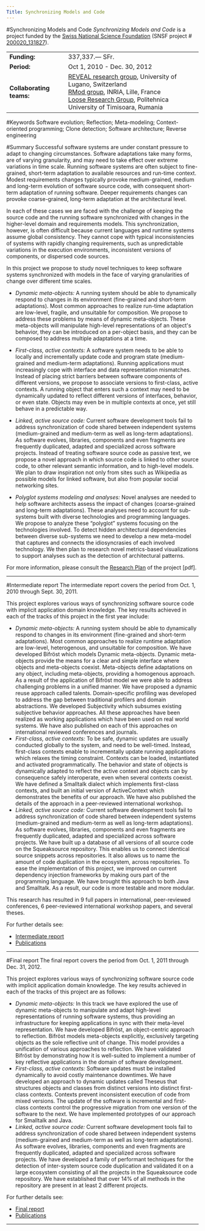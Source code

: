 ```yaml
---
Title: Synchronizing Models and Code
---
```

#Synchronizing Models and Code
*Synchronizing Models and Code* is a project funded by the [Swiss National Science Foundation](http://www.snf.ch/) (SNSF project # [200020_131827](http://p3.snf.ch/project-131827)).

| | |
|---|---|
|<strong>Funding:</strong>|337,337.&#8212; SFr.
|<strong>Period:</strong>|Oct 1, 2010 - Dec. 30, 2012
|<strong>Collaborating teams:</strong>|[REVEAL research group](http://www.inf.unisi.ch/faculty/lanza/), University of Lugano, Switzerland<br/>[RMod group](http://rmod.lille.inria.fr/), INRIA, Lille, France<br/> [Loose Research Group](http://loose.upt.ro/), Politehnica University of Timisoara, Rumania
 
#Keywords
Software evolution; Reflection; Meta-modeling; Context-oriented programming; Clone detection; Software architecture; Reverse engineering

#Summary
Successful software systems are under constant pressure to adapt to changing circumstances. Software adaptations take many forms, are of varying granularity, and may need to take effect over extreme variations in time scale. Running software systems are often subject to fine-grained, short-term adaptation to available resources and run-time context. Modest requirements changes typically provoke medium-grained, medium and long-term evolution of software source code, with consequent short-term adaptation of running software. Deeper requirements changes can provoke coarse-grained, long-term adaptation at the architectural level.

In each of these cases we are faced with the challenge of keeping the source code and the running software synchronized with changes in the higher-level domain and requirements models. This synchronization, however, is often difficult because current languages and runtime systems assume global consistency. They cannot cope with typical inconsistencies of systems with rapidly changing requirements, such as unpredictable variations in the execution environments, inconsistent versions of components, or dispersed code sources.

In this project we propose to study novel techniques to keep software systems synchronized with models in the face of varying granularities of change over different time scales.


-  *Dynamic meta-objects:* A running system should be able to dynamically respond to changes in its environment (fine-grained and short-term adaptations). Most common approaches to realize run-time adaptation are low-level, fragile, and unsuitable for composition. We propose to address these problems by means of dynamic meta-objects. These meta-objects will manipulate high-level representations of an object's behavior, they can be introduced on a per-object basis, and they can be composed to address multiple adaptations at a time.


-  *First-class, active contexts:* A software system needs to be able to locally and incrementally update code and program state (medium-grained and medium-term adaptations). Running applications must increasingly cope with interface and data representation mismatches. Instead of placing strict barriers between software components of different versions, we propose to associate versions to first-class, active contexts. A running object that enters such a context may need to be dynamically updated to reflect different versions of interfaces, behavior, or even state. Objects may even be in multiple contexts at once, yet still behave in a predictable way.


-  *Linked, active source code:* Current software development tools fail to address synchronization of code shared between independent systems (medium-grained and medium-term as well as long-term adaptations). As software evolves, libraries, components and even fragments are frequently duplicated, adapted and specialized across software projects. Instead of treating software source code as passive text, we propose a novel approach in which source code is linked to other source code, to other relevant semantic information, and to high-level models. We plan to draw inspiration not only from sites such as Wikipedia as possible models for linked software, but also from popular social networking sites.


-  *Polyglot systems modeling and analyses:* Novel analyses are needed to help software architects assess the impact of changes (coarse-grained and long-term adaptations). These analyses need to account for sub-systems built with diverse technologies and programming languages. We propose to analyze these “polyglot” systems focusing on the technologies involved. To detect hidden architectural dependencies between diverse sub-systems we need to develop a new meta-model that captures and connects the idiosyncrasies of each involved technology. We then plan to research novel metrics-based visualizations to support analyses such as the detection of architectural patterns.

For more information, please consult the [Research Plan](%base_url%/download/projectreports/snf10-part2.pdf) of the project [pdf].


---

#Intermediate report
The intermediate report covers the period from Oct. 1, 2010 through Sept. 30, 2011.

This project explores various ways of synchronizing software source code with implicit application domain knowledge. The key results achieved in each of the tracks of this project in the first year include:


- *Dynamic meta-objects:* A running system should be able to dynamically respond to changes in its environment (fine-grained and short-term adaptations). Most common approaches to realize runtime adaptation are low-level, heterogenous, and unsuitable for composition. We have developed Bifröst which models Dynamic meta-objects. Dynamic meta-objects provide the means for a clear and simple interface where objects and meta-objects coexist. Meta-objects define adaptations on any object, including meta-objects, providing a homogenous approach. As a result of the application of Bifröst model we were able to address challenging problems in a unified manner. We have proposed a dynamic reuse approach called talents. Domain-specific profiling was developed to address the gap between traditional profilers and domain abstractions. We developed Subjectivity which subsumes existing subjective behavior approaches. All these approaches have been realized as working applications which have been used on real world systems. We have also published on each of this approaches on international reviewed conferences and journals.
- *First-class, active contexts:* To be safe, dynamic updates are usually conducted globally to the system, and need to be well-timed. Instead, first-class contexts enable to incrementally update running applications which relaxes the timing constraint. Contexts can be loaded, instantiated and activated programmatically. The behavior and state of objects is dynamically adapted to reflect the active context and objects can by consequence safely interoperate, even when several contexts coexist. We have defined a Smalltalk dialect which implements first-class contexts, and built an initial version of ActiveContext which demonstrates the benefits of our approach. We have also published the details of the approach in a peer-reviewed international workshop.
- *Linked, active source code:* Current software development tools fail to address synchronization of code shared between independent systems (medium-grained and medium-term as well as long-term adaptations). As software evolves, libraries, components and even fragments are frequently duplicated, adapted and specialized across software projects. We have built up a database of all versions of all source code on the Squeaksource repository. This enables us to connect identical source snippets across repositories. It also allows us to name the amount of code duplication in the ecosystem, across repositories. To ease the implementation of this project, we improved on current dependency injection frameworks by making ours part of the programming language. We have brought this approach to both Java and Smalltalk. As a result, our code is more testable and more modular.

This research has resulted in 9 full papers in international, peer-reviewed conferences, 6 peer-reviewed international workshop papers, and several theses.

For further details see:

- [Intermediate report](%assets_url%/download/projectreports/snf10-intermediate.pdf)
- [Publications](%assets_url%/scgbib/?query=snf11&filter=Year)


---

#Final report
The final report covers the period from Oct. 1, 2011 through Dec. 31, 2012.

This project explores various ways of synchronizing software source code with implicit application domain knowledge. The key results achieved in each of the tracks of this project are as follows:

- *Dynamic meta-objects:* In this track we have explored the use of dynamic meta-objects to manipulate and adapt high-level representations of running software systems, thus providing an infrastructure for keeping applications in sync with their meta-level representation. We have developed Bifröst, an object-centric approach to reflection. Bifröst models meta-objects explicitly, exclusively targeting objects as the sole reflective unit of change. This model provides a unification of various approaches to reflection. We have validated Bifröst by demonstrating how it is well-suited to implement a number of key reflective applications in the domain of software development.
- *First-class, active contexts:* Software updates must be installed dynamically to avoid costly maintenance downtimes. We have developed an approach to dynamic updates called Theseus that structures objects and classes from distinct versions into distinct first-class contexts. Contexts prevent inconsistent execution of code from mixed versions. The update of the software is incremental and first-class contexts control the progressive migration from one version of the software to the next. We have implemented prototypes of our approach for Smalltalk and Java.
- *Linked, active source code:* Current software development tools fail to address synchronization of code shared between independent systems (medium-grained and medium-term as well as long-term adaptations). As software evolves, libraries, components and even fragments are frequently duplicated, adapted and specialized across software projects. We have developed a family of performant techniques for the detection of inter-system source code duplication and validated it on a large ecosystem consisting of all the projects in the Squeaksource code repository. We have established that over 14% of all methods in the repository are present in at least 2 different projects.

For further details see:

- [Final report](%assets_url%/download/projectreports/snf10-final.pdf)
- [Publications](%assets_url%/scgbib/?query=snf12&filter=Year)


---
